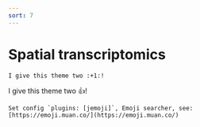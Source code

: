 ```yaml
---
sort: 7
---
```


# Spatial transcriptomics

```
I give this theme two :+1:!
```

I give this theme two :+1:!

```tip
Set config `plugins: [jemoji]`, Emoji searcher, see: [https://emoji.muan.co/](https://emoji.muan.co/)
```
